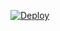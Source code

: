 [![Deploy](https://www.herokucdn.com/deploy/button.svg)](https://heroku.com/deploy?template=https://github.com/darkking007-bit/SibylSystem.git)
